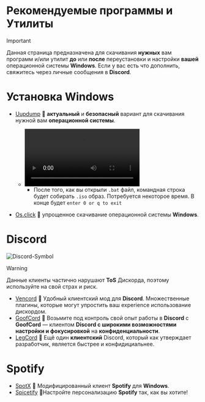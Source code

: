 # Рекомендуемые программы и Утилиты
> [!Important]
> Данная страница предназначена для скачивания **нужных** вам программ и/или утилит **до** или **после** переустановки и настройки **вашей** операционной системы **Windows**. Если у вас есть что дополнить, свяжитесь через личные сообщения в **Discord**.

# Установка Windows

- [Uupdump](https://uupdump.net/) 🔹 **актуальный** и **безопасный** вариант для скачивания нужной вам **операционной системы**. 

  - ![Гайд по установке](https://github.com/Seniroad/Computer-RU-Setup-guide/blob/cf5c14d21d13b27921eae392ae1ccbbefa61316b/docs/uupdump_guide.mp4)
    - После того, как вы открыли `.bat` файл, командная строка будет собирать `.iso` образ. Потребуется некоторое время. В конце будет `enter 0 or q to exit`
- [Os.click](https://os.click/en) 🔹 упрощенное скачивание операционной системы **Windows**.


# Discord
![Discord-Symbol](https://github.com/user-attachments/assets/5e1345f7-4992-4ad1-8b45-692dc926235b)

> [!WARNING]
> Данные клиенты частично нарушают **ToS** Дискорда, поэтому используйте на свой страх и риск.
- [Vencord](https://vencord.dev/) 🔹 Удобный клиентский мод для **Discord**. Множественные плагины, которые могут упростить ваш experience использование дискордом.
- [GoofCord](https://github.com/Milkshiift/GoofCord) 🔹 Возьмите под контроль свой опыт работы в **Discord** с **GoofCord** — клиентом **Discord **с широкими возможностями **настройки** и ф**окусировкой** на **конфиденциальности**.
- [LegCord](https://legcord.app/) 🔹 Ещё один **клиентский** Discord, который как утверждает разработчик, является быстрее и конфидициальнее.

# Spotify

- [SpotX](https://github.com/SpotX-Official/SpotX) 🔹 Модифицированный клиент **Spotify** для **Windows**.
- [Spicetify](https://spicetify.app/) 🔹Настройте персонализацию **Spotify** так, как вы хотите!

